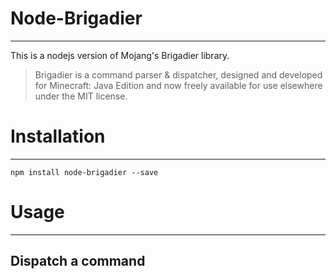 # Node-Brigadier
___
This is a nodejs version of Mojang's Brigadier library.
>Brigadier is a command parser & dispatcher, designed and developed for Minecraft: Java Edition and now freely available for use elsewhere under the MIT license.
# Installation
___
```
npm install node-brigadier --save
```
# Usage
___
## Dispatch a command
```javascript

```